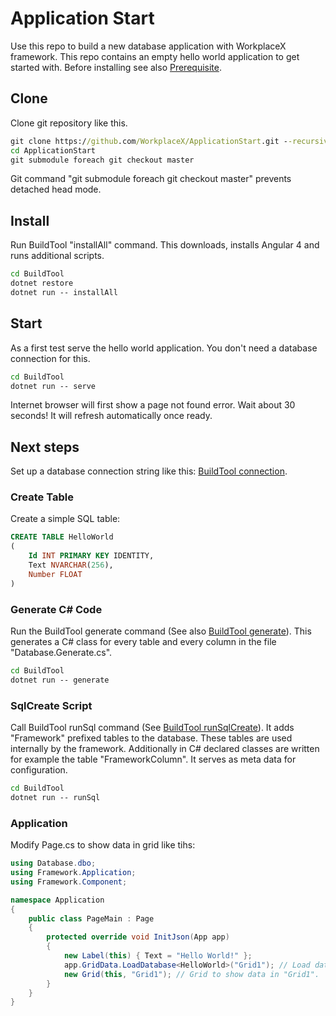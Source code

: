 # Application Start

Use this repo to build a new database application with WorkplaceX framework. This repo contains an empty hello world application to get started with. Before installing see also [Prerequisite](https://github.com/WorkplaceX/Framework/wiki/Prerequisite).

## Clone

Clone git repository like this.

```cmd
git clone https://github.com/WorkplaceX/ApplicationStart.git --recursive
cd ApplicationStart
git submodule foreach git checkout master
```

Git command "git submodule foreach git checkout master" prevents detached head mode.

## Install
Run BuildTool "installAll" command. This downloads, installs Angular 4 and runs additional scripts.

```cmd
cd BuildTool
dotnet restore
dotnet run -- installAll
```	

## Start
As a first test serve the hello world application. You don't need a database connection for this.
```cmd
cd BuildTool
dotnet run -- serve
```	
	
Internet browser will first show a page not found error. Wait about 30 seconds! It will refresh automatically once ready.

## Next steps

Set up a database connection string like this: [BuildTool connection](https://github.com/WorkplaceX/Framework/wiki/BuildTool-connection).

### Create Table
Create a simple SQL table:

```sql
CREATE TABLE HelloWorld
(
	Id INT PRIMARY KEY IDENTITY,
  	Text NVARCHAR(256),
	Number FLOAT
)
```	

### Generate C# Code
Run the BuildTool generate command (See also [BuildTool generate](https://github.com/WorkplaceX/Framework/wiki/BuildTool-generate)). This generates a C# class for every table and every column in the file "Database.Generate.cs".

```cmd
cd BuildTool
dotnet run -- generate
```	

### SqlCreate Script
Call BuildTool runSql command (See [BuildTool runSqlCreate](https://github.com/WorkplaceX/Framework/wiki/BuildTool-runSqlCreate)). It adds "Framework" prefixed tables to the database. These tables are used internally by the framework. Additionally in C# declared classes are written for example the table "FrameworkColumn". It serves as meta data for configuration.

```cmd
cd BuildTool
dotnet run -- runSql
```	

### Application
Modify Page.cs to show data in grid like tihs:
```csharp
using Database.dbo;
using Framework.Application;
using Framework.Component;

namespace Application
{
    public class PageMain : Page
    {
        protected override void InitJson(App app)
        {
            new Label(this) { Text = "Hello World!" };
            app.GridData.LoadDatabase<HelloWorld>("Grid1"); // Load data from database into "Grid1" store.
            new Grid(this, "Grid1"); // Grid to show data in "Grid1".
        }
    }
}
```	

